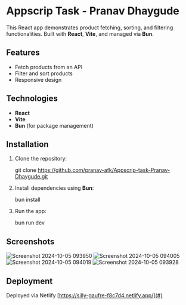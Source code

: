 # Appscrip Task - Pranav Dhaygude

This React app demonstrates product fetching, sorting, and filtering functionalities. Built with **React**, **Vite**, and managed via **Bun**.

## Features

- Fetch products from an API
- Filter and sort products
- Responsive design

## Technologies

- **React**
- **Vite**
- **Bun** (for package management)

## Installation

1. Clone the repository:
   
   git clone https://github.com/pranav-afk/Appscrip-task-Pranav-Dhaygude.git
   
2. Install dependencies using **Bun**:

   bun install

3. Run the app:

   bun run dev


## Screenshots
![Screenshot 2024-10-05 093950](https://github.com/user-attachments/assets/d05fd809-b381-4cc1-ae79-54b30956eab8)
![Screenshot 2024-10-05 094005](https://github.com/user-attachments/assets/75dd3c57-e9d0-411d-bed4-3c9782822e67)
![Screenshot 2024-10-05 094019](https://github.com/user-attachments/assets/6c0ec5ee-c59c-41bb-a605-78b8280be856)
![Screenshot 2024-10-05 093928](https://github.com/user-attachments/assets/46e7b6d0-c00a-4924-8332-c6ea50231cdf)


## Deployment

Deployed via Netlify [https://silly-gaufre-f8c7d4.netlify.app/](#) 
